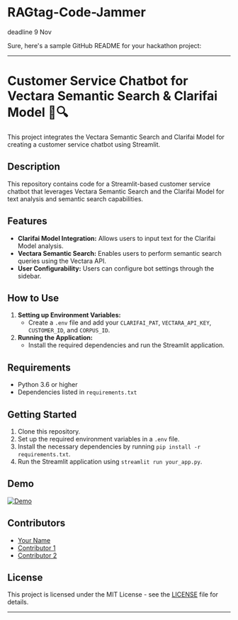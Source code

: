 # RAGtag-Code-Jammer
deadline 9 Nov 


Sure, here's a sample GitHub README for your hackathon project:

---

# Customer Service Chatbot for Vectara Semantic Search & Clarifai Model 🤖🔍

This project integrates the Vectara Semantic Search and Clarifai Model for creating a customer service chatbot using Streamlit.

## Description

This repository contains code for a Streamlit-based customer service chatbot that leverages Vectara Semantic Search and the Clarifai Model for text analysis and semantic search capabilities. 

## Features

- **Clarifai Model Integration:** Allows users to input text for the Clarifai Model analysis.
- **Vectara Semantic Search:** Enables users to perform semantic search queries using the Vectara API.
- **User Configurability:** Users can configure bot settings through the sidebar.

## How to Use

1. **Setting up Environment Variables:**
    - Create a `.env` file and add your `CLARIFAI_PAT`, `VECTARA_API_KEY`, `CUSTOMER_ID`, and `CORPUS_ID`.
2. **Running the Application:**
    - Install the required dependencies and run the Streamlit application.

## Requirements

- Python 3.6 or higher
- Dependencies listed in `requirements.txt`

## Getting Started

1. Clone this repository.
2. Set up the required environment variables in a `.env` file.
3. Install the necessary dependencies by running `pip install -r requirements.txt`.
4. Run the Streamlit application using `streamlit run your_app.py`.

## Demo

[![Demo](link_to_your_demo_image_or_video)](link_to_your_demo)

## Contributors

- [Your Name](link_to_your_profile)
- [Contributor 1](link_to_profile_1)
- [Contributor 2](link_to_profile_2)

## License

This project is licensed under the MIT License - see the [LICENSE](link_to_license) file for details.

---